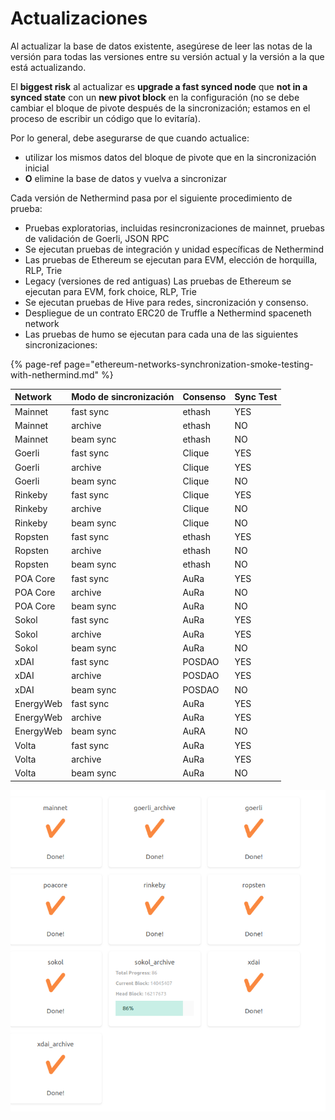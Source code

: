 # Actualizaciones

Al actualizar la base de datos existente, asegúrese de leer las notas de la versión para todas las versiones entre su versión actual y la versión a la que está actualizando.

El **biggest risk** al actualizar es **upgrade a fast synced node** que **not in a synced state** con un **new pivot block** en la configuración \(no se debe cambiar el bloque de pivote después de la sincronización; estamos en el proceso de escribir un código que lo evitaría\).

Por lo general, debe asegurarse de que cuando actualice:

* utilizar los mismos datos del bloque de pivote que en la sincronización inicial
* **O** elimine la base de datos y vuelva a sincronizar

Cada versión de Nethermind pasa por el siguiente procedimiento de prueba:

* Pruebas exploratorias, incluidas resincronizaciones de mainnet, pruebas de validación de Goerli, JSON RPC
* Se ejecutan pruebas de integración y unidad específicas de Nethermind
* Las pruebas de Ethereum se ejecutan para EVM, elección de horquilla, RLP, Trie
* Legacy \(versiones de red antiguas\) Las pruebas de Ethereum se ejecutan para EVM, fork choice, RLP, Trie
* Se ejecutan pruebas de Hive para redes, sincronización y consenso.
* Despliegue de un contrato ERC20 de Truffle a Nethermind spaceneth network
* Las pruebas de humo se ejecutan para cada una de las siguientes sincronizaciones:

{% page-ref page="ethereum-networks-synchronization-smoke-testing-with-nethermind.md" %}

| Network | Modo de sincronización | Consenso | Sync Test |
| :--- | :--- | :--- | :--- |
| Mainnet | fast sync | ethash | YES |
| Mainnet | archive | ethash | NO |
| Mainnet | beam sync | ethash | NO |
| Goerli | fast sync | Clique | YES |
| Goerli | archive | Clique | YES |
| Goerli | beam sync | Clique | NO |
| Rinkeby | fast sync | Clique | YES |
| Rinkeby | archive | Clique | NO |
| Rinkeby | beam sync | Clique | NO |
| Ropsten | fast sync | ethash | YES |
| Ropsten | archive | ethash | NO |
| Ropsten | beam sync | ethash | NO |
| POA Core | fast sync | AuRa | YES |
| POA Core | archive | AuRa | NO |
| POA Core | beam sync | AuRa | NO |
| Sokol | fast sync | AuRa | YES |
| Sokol | archive | AuRa | YES |
| Sokol | beam sync | AuRa | NO |
| xDAI | fast sync | POSDAO | YES |
| xDAI | archive | POSDAO | YES |
| xDAI | beam sync | POSDAO | NO |
| EnergyWeb | fast sync | AuRa | YES |
| EnergyWeb | archive | AuRa | YES |
| EnergyWeb | beam sync | AuRA | NO |
| Volta | fast sync | AuRa | YES |
| Volta | archive | AuRa | YES |
| Volta | beam sync | AuRa | NO |

![Ejemplo de resultados de la prueba de sincronizaci&#xF3;n](../.gitbook/assets/image%20%2893%29.png)

